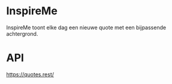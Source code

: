 # InspireMe
InspireMe toont elke dag een nieuwe quote met een bijpassende achtergrond. 

# API
https://quotes.rest/
